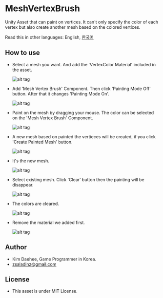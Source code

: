 # MeshVertexBrush
Unity Asset that can paint on vertices. 
It can't only specify the color of each vertex but also create another mesh based on the colored vertices.

Read this in other languages: English, [한국어](README_koKR.md)

## How to use
- Select a mesh you want. And add the 'VertexColor Material' included in the asset.
 
  ![alt tag](https://cloud.githubusercontent.com/assets/6466389/13373016/069697bc-dd9f-11e5-93c6-04cd985b4517.png)

- Add 'Mesh Vertex Brush' Component. Then click 'Painting Mode Off' button. After that it changes 'Painting Mode On'.

  ![alt tag](https://cloud.githubusercontent.com/assets/6466389/13373009/06512cc2-dd9f-11e5-9e8e-495f291cc02b.png)

- Paint on the mesh by dragging your mouse. The color can be selected on the 'Mesh Vertex Brush' Component.

  ![alt tag](https://cloud.githubusercontent.com/assets/6466389/13373010/0673aebe-dd9f-11e5-9957-317d4f0eeec2.png)

- A new mesh based on painted the vertieces will be created, if you click 'Create Painted Mesh' button.

  ![alt tag](https://cloud.githubusercontent.com/assets/6466389/13373011/068bedbc-dd9f-11e5-99d1-6a524f2699db.png)

- It's the new mesh.

  ![alt tag](https://cloud.githubusercontent.com/assets/6466389/13373014/068dfaa8-dd9f-11e5-971b-9eebd2510110.png)

- Select existing mesh. Click 'Clear' button then the painting will be disappear.

  ![alt tag](https://cloud.githubusercontent.com/assets/6466389/13373015/068de928-dd9f-11e5-81b6-e5d7b4f5d3a6.png)

- The colors are cleared.

  ![alt tag](https://cloud.githubusercontent.com/assets/6466389/13373012/068dbf84-dd9f-11e5-8516-9715169d78df.png)

- Remove the material we added first.

  ![alt tag](https://cloud.githubusercontent.com/assets/6466389/13373013/068dc7ea-dd9f-11e5-9206-d010463452ca.png)


## Author
- Kim Daehee, Game Programmer in Korea.
- zsaladinz@gmail.com

## License
- This asset is under MIT License.
